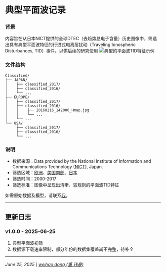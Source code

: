 # 典型平面波记录

### 背景
内容旨在从日本NICT提供的全球DTEC（去趋势总电子含量）历史图像中，筛选出具有典型平面波特征的行进式电离层扰动（Traveling Ionospheric Disturbances, TID）事件，以供后续的研究使用
![典型的平面波TID特征示例](https://img.085410.xyz/2025/06/9150862ef7fe9dfb22ebb04e1b05c7d4.jpg)

### 文件结构
```
Classified/
├── JAPAN/
│    ├── classified_2017/
│    ├── classified_2016/
│    └── ...
├── EUROPE/
│    ├── classified_2017/
│    ├── classified_2016/
│    │    ├── 20160216_142000_Hmap.jpg
│    │    └── ...
│    └── ...
└── USA/
     ├── classified_2017/
     ├── classified_2016/
     └── ...
```

### 说明
* 数据来源：Data provided by the National Institute of Information and Communications Technology ([NICT](https://aer-nc-web.nict.go.jp/GPS/DRAWING-TEC/tec_index.html)), Japan.
* 筛选区域：[欧洲](https://aer-nc-web.nict.go.jp/GPS/EUROPE/MAP/)、[美国南部](https://aer-nc-web.nict.go.jp/GPS/N_AMRC/MAP/)、[日本](https://aer-nc-web.nict.go.jp/GPS/GEONET/MAP/)
* 筛选时间：2000-2017
* 筛选标准：图像中呈现出清晰、较规则的平面波TID特征

如需原始数据及模型，请联系[我](weihdong@hotmail.com)。

---
## 更新日志

### v1.0.0 - 2025-06-25
1. 典型平面波初筛
2. 数据源下载速率限制，部分年份的数据集覆盖尚不完整，待补全

---
*June 25, 2025 | [weihao dong (董 玮豪)](weihdong@hotmail.com)* 